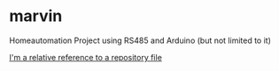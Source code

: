 # marvin
Homeautomation Project using RS485 and Arduino (but not limited to it)

[I'm a relative reference to a repository file](webdoc/commands)
